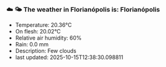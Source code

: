 ### ☁️ 🌤️  The weather in Florianópolis is: Florianópolis

- Temperature: 20.36°C
- On flesh: 20.02°C
- Relative air humidity: 60%
- Rain: 0.0 mm
- Description: Few clouds
- last updated: 2025-10-15T12:38:30.098811
